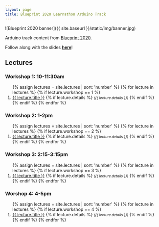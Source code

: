 ```yaml
---
layout: page
title: Blueprint 2020 Learnathon Arduino Track
---
```


![Blueprint 2020 banner]({{ site.baseurl }}/static/img/banner.jpg)

Arduino track content from [Blueprint 2020](https://blueprint.hackmit.org/).

Follow along with the slides **[here](slides.pdf)**!

## Lectures

### Workshop 1: 10-11:30am

<ol class="double-spaced">
  {% assign lectures = site.lectures | sort: 'number' %}
  {% for lecture in lectures %}
  {% if lecture.workshop == 1 %}
  <li>
    <a href="{{ site.baseurl }}{{ lecture.url }}">{{ lecture.title }}</a>
    {% if lecture.details %}
    <em><small>({{ lecture.details }})</small></em>
    {% endif %}
  </li>
  {% endif %}
  {% endfor %}
</ol>

### Workshop 2: 1-2pm

<ol class="double-spaced">
  {% assign lectures = site.lectures | sort: 'number' %}
  {% for lecture in lectures %}
  {% if lecture.workshop == 2 %}
  <li>
    <a href="{{ site.baseurl }}{{ lecture.url }}">{{ lecture.title }}</a>
    {% if lecture.details %}
    <em><small>({{ lecture.details }})</small></em>
    {% endif %}
  </li>
  {% endif %}
  {% endfor %}
</ol>

### Workshop 3: 2:15-3:15pm

<ol class="double-spaced">
  {% assign lectures = site.lectures | sort: 'number' %}
  {% for lecture in lectures %}
  {% if lecture.workshop == 3 %}
  <li>
    <a href="{{ site.baseurl }}{{ lecture.url }}">{{ lecture.title }}</a>
    {% if lecture.details %}
    <em><small>({{ lecture.details }})</small></em>
    {% endif %}
  </li>
  {% endif %}
  {% endfor %}
</ol>

### Worshop 4: 4-5pm

<ol class="double-spaced">
  {% assign lectures = site.lectures | sort: 'number' %}
  {% for lecture in lectures %}
  {% if lecture.workshop == 4 %}
  <li>
    <a href="{{ site.baseurl }}{{ lecture.url }}">{{ lecture.title }}</a>
    {% if lecture.details %}
    <em><small>({{ lecture.details }})</small></em>
    {% endif %}
  </li>
  {% endif %}
  {% endfor %}
</ol>
